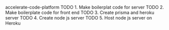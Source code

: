 accelerate-code-platform
TODO 1. Make boilerplat code for server
TODO 2. Make boilerplate code for front end
TODO 3. Create prisma and heroku server
TODO 4. Create node js server
TODO 5. Host node js server on Heroku
